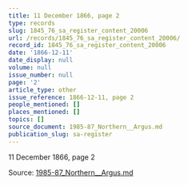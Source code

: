 ```yaml
---
title: 11 December 1866, page 2
type: records
slug: 1845_76_sa_register_content_20006
url: /records/1845_76_sa_register_content_20006/
record_id: 1845_76_sa_register_content_20006
date: '1866-12-11'
date_display: null
volume: null
issue_number: null
page: '2'
article_type: other
issue_reference: 1866-12-11, page 2
people_mentioned: []
places_mentioned: []
topics: []
source_document: 1985-87_Northern__Argus.md
publication_slug: sa-register
---
```


11 December 1866, page 2

Source: [1985-87_Northern__Argus.md](/downloads/markdown/1985-87_Northern__Argus.md)
